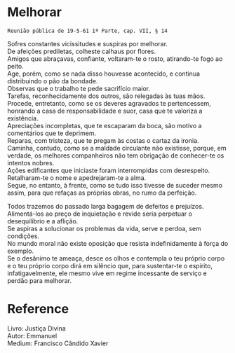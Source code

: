 # Melhorar
`Reunião pública de 19-5-61 1ª Parte, cap. VII, § 14`

Sofres constantes vicissitudes e suspiras por melhorar.  
De afeições prediletas, colheste calhaus por flores.  
Amigos que abraçavas, confiante, voltaram-te o rosto, atirando-te fogo ao peito.  
Age, porém, como se nada disso houvesse acontecido, e continua distribuindo o pão da bondade.  
Observas que o trabalho te pede sacrifício maior.  
Tarefas, reconhecidamente dos outros, são relegadas às tuas mãos.  
Procede, entretanto, como se os deveres agravados te pertencessem, honrando a casa de responsabilidade e suor, casa que te valoriza a existência.  
Apreciações incompletas, que te escaparam da boca, são motivo a comentários que te deprimem.  
Reparas, com tristeza, que te pregam às costas o cartaz da ironia.  
Caminha, contudo, como se a maldade circulante não existisse, porque, em verdade, os melhores companheiros não tem obrigação de conhecer-te os intentos nobres.  
Ações edificantes que iniciaste foram interrompidas com desrespeito.  
Retalharam-te o nome e apedrejaram-te a alma.  
Segue, no entanto, à frente, como se tudo isso tivesse de suceder mesmo assim, para que refaças as próprias obras, no rumo da perfeição.  
  
Todos trazemos do passado larga bagagem de defeitos e prejuízos.  
Alimentá-los ao preço de inquietação e revide seria perpetuar o desequilíbrio e a aflição.  
Se aspiras a solucionar os problemas da vida, serve e perdoa, sem condições.  
No mundo moral não existe oposição que resista indefinidamente à força do exemplo.  
Se o desânimo te ameaça, desce os olhos e contempla o teu próprio corpo e o teu próprio corpo dirá em silêncio que, para sustentar-te o espírito, infatigavelmente, ele mesmo vive em regime incessante de serviço e perdão para   melhorar.  

# Reference
Livro: Justiça Divina  
Autor: Emmanuel  
Medium: Francisco Cândido Xavier  
